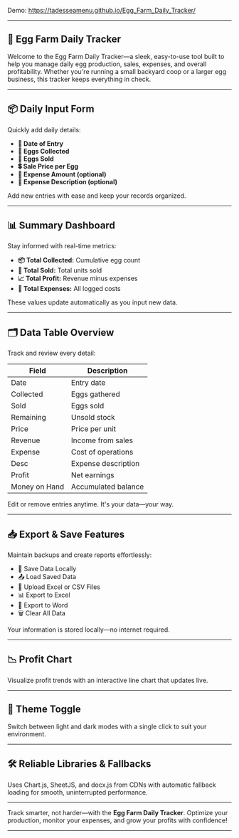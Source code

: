 Demo: https://tadesseamenu.github.io/Egg_Farm_Daily_Tracker/


---

## 🐔 Egg Farm Daily Tracker

Welcome to the Egg Farm Daily Tracker—a sleek, easy-to-use tool built to help you manage daily egg production, sales, expenses, and overall profitability. Whether you're running a small backyard coop or a larger egg business, this tracker keeps everything in check.

---

## 📦 Daily Input Form
Quickly add daily details:

* **📅 Date of Entry**
* **🥚 Eggs Collected**
* **💸 Eggs Sold**
* **💲 Sale Price per Egg**
* **🧾 Expense Amount (optional)**
* **📝 Expense Description (optional)**

Add new entries with ease and keep your records organized.

---

## 📊 Summary Dashboard

Stay informed with real-time metrics:

* **📦 Total Collected:** Cumulative egg count
* **💸 Total Sold:** Total units sold
* **📈 Total Profit:** Revenue minus expenses
* **🧾 Total Expenses:** All logged costs

These values update automatically as you input new data.

---

## 🗂️ Data Table Overview

Track and review every detail:

| Field         | Description         |
| ------------- | ------------------- |
| Date          | Entry date          |
| Collected     | Eggs gathered       |
| Sold          | Eggs sold           |
| Remaining     | Unsold stock        |
| Price         | Price per unit      |
| Revenue       | Income from sales   |
| Expense       | Cost of operations  |
| Desc          | Expense description |
| Profit        | Net earnings        |
| Money on Hand | Accumulated balance |

Edit or remove entries anytime. It's your data—your way.

---

## 📥 Export & Save Features

Maintain backups and create reports effortlessly:

* 💾 Save Data Locally
* 📤 Load Saved Data
* 📂 Upload Excel or CSV Files
* 📊 Export to Excel
* 📄 Export to Word
* 🗑️ Clear All Data

Your information is stored locally—no internet required.

---
## 📉 Profit Chart
Visualize profit trends with an interactive line chart that updates live.

---

## 🌙 Theme Toggle

Switch between light and dark modes with a single click to suit your environment.

---

## 🛠️ Reliable Libraries & Fallbacks
Uses Chart.js, SheetJS, and docx.js from CDNs with automatic fallback loading for smooth, uninterrupted performance.

---

Track smarter, not harder—with the **Egg Farm Daily Tracker**. Optimize your production, monitor your expenses, and grow your profits with confidence!

---
